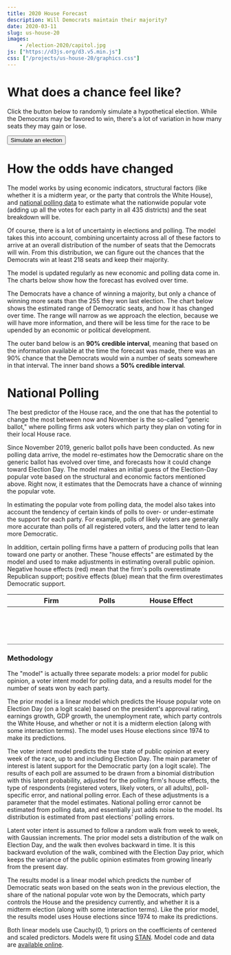 ```yaml
---
title: 2020 House Forecast
description: Will Democrats maintain their majority?
date: 2020-03-11
slug: us-house-20
images:
    - /election-2020/capitol.jpg
js: ["https://d3js.org/d3.v5.min.js"]
css: ["/projects/us-house-20/graphics.css"]
---
```


<div id="chart_hist"></div>

<section id="histogram" class="graphic"></section>
<section class="banner">
<span class="text"></span>
<span class="updated"></span>
</section>

<h1>What does a <span id="prob_win"></span> chance feel like?</h1>
Click the button below to randomly simulate a hypothetical election. While
the Democrats may <span id="dem_neg"></span>be favored to win, there's a lot of
variation in how many seats they may gain or lose.

<p><div style="display: flex; flex-wrap: wrap;">
<button id="sim_elec">Simulate an election</button>
<div id="sim_result"></div>
</div></p>

# How the odds have changed
The model works by using economic indicators, structural factors (like whether 
it is a midterm year, or the party that controls the White House), and 
[national polling data](#national-polling) to estimate what the nationwide 
popular vote (adding up all the votes for each party in all 435 districts) and
the seat breakdown will be.

Of course, there is a lot of uncertainty in elections and polling. The model
takes this into account, combining uncertainty across all of these factors
to arrive at an overall distribution of the number of seats that the Democrats
will win. From this distribution, we can figure out the chances that the
Democrats win at least 218 seats and keep their majority.

The model is updated regularly as new economic and polling data come in. The
charts below show how the forecast has evolved over time.

<section id="prob_history"></section>

The Democrats have a <b id="prob_win2"></b> chance of winning a majority,
but only a <b id="prob_gain"></b> chance of winning more seats than the 255
they won last election. The chart below shows the estimated range of Democratic
seats, and how it has changed over time.  The range will narrow as we approach
the election, because we will have more information, and there will be less time
for the race to be upended by an economic or political development.

The outer band below is an **90% credible interval**, meaning that based on the
information available at the time the forecast was made, there was an 90%
chance that the Democrats would win a number of seats somewhere in that
interval. The inner band shows a **50% credible interval**.

<section id="seat_history"></section>

# National Polling
The best predictor of the House race, and the one that has the potential to
change the most between now and November is the so-called "generic ballot," 
where polling firms ask voters which party they plan on voting for in their
local House race.

Since November 2019, <b id="n_polls"></b> generic ballot polls have been
conducted.  As new polling data arrive, the model re-estimates how the
Democratic share on the generic ballot has evolved over time, and forecasts how
it could change toward Election Day. The model makes an initial guess of the
Election-Day popular vote based on the structural and economic factors
mentioned above.  Right now, it estimates that the Democrats have a
<b id="prob_pop"></b> chance of winning the popular vote.

<section id="public_opinion"></section>

In estimating the popular vote from polling data, the model also takes into 
account the tendency of certain kinds of polls to over- or under-estimate the
support for each party. For example, polls of likely voters are generally
more accurate than polls of all registered voters, and the latter tend to lean
more Democratic.

In addition, certain polling firms have a pattern of producing polls that lean
toward one party or another.  These "house effects" are estimated by the model
and used to make adjustments in estimating overall public opinion.  Negative
house effects (red) mean that the firm's polls overestimate Republican support;
positive effects (blue) mean that the firm overestimates Democratic support.

<table id="firms">
<col width="42%">
<col width="8%">
<col width="25%">
<col width="25%">
<tr><th>Firm</th><th>Polls</th><th colspan="2">House Effect</th></tr>
</table>

<div style="height: 5em; border-bottom: 1px solid #777;"></div>

### Methodology

<div class="details">

The "model" is actually three separate models: a prior model for public opinion,
a voter intent model for polling data, and a results model for the number of 
seats won by each party.

The prior model is a linear model which predicts the House popular vote on
Election Day (on a logit scale) based on the president's approval rating,
earnings growth, GDP growth, the unemployment rate, which party controls the
White House, and whether or not it is a midterm election (along with some
interaction terms). The model uses House elections since 1974 to make its
predictions.

The voter intent model predicts the true state of public opinion at every
week of the race, up to and including Election Day. The main parameter of
interest is latent support for the Democratic party (on a logit scale). The 
results of each poll are assumed to be drawn from a binomial distribution
with this latent probability, adjusted for the polling firm's house effects,
the type of respondents (registered voters, likely voters, or all adults), 
poll-specific error, and national polling error. Each of these adjustments is
a parameter that the model estimates. National polling error cannot be
estimated from polling data, and essentially just adds noise to the model. Its
distribution is estimated from past elections' polling errors.

Latent voter intent is assumed to follow a random walk from week to week, with
Gaussian increments. The prior model sets a distribution of the walk on Election
Day, and the walk then evolves backward in time. It is this backward evolution
of the walk, combined with the Election Day prior, which keeps the variance of
the public opinion estimates from growing linearly from the present day.

The results model is a linear model which predicts the number of Democratic
seats won based on the seats won in the previous election, the share of
the national popular vote won by the Democrats, which party controls the House
and the presidency currently, and whether it is a midterm election (along with
some interaction terms). Like the prior model, the results model uses House
elections since 1974 to make its predictions.

Both linear models use Cauchy(0, 1) priors on the coefficients of centered and
scaled predictors. Models were fit using [STAN](https://mc-stan.org). Model code 
and data are [available online](https://github.com/CoryMcCartan/us-house-20).

</div>

<script src="charts.js"></script>
<script src="main.js"></script>
<style>
</style>
